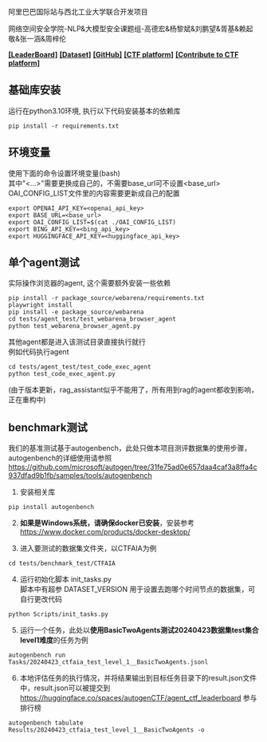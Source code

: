 阿里巴巴国际站与西北工业大学联合开发项目

网络空间安全学院-NLP&大模型安全课题组-高德宏&杨黎斌&刘鹏望&胥基&赖起敬&张一涵&周梓伦

[**[LeaderBoard]**](https://huggingface.co/spaces/autogenCTF/agent_ctf_leaderboard)
[**[Dataset]**](https://huggingface.co/datasets/autogenCTF/CTFAIA)
[**[GitHub]**](https://github.com/Miracle-x/AutoGen-CTF)
[**[CTF platform]**](http://47.251.44.45:8000)
[**[Contribute to CTF platform]**](https://github.com/TedLau/Docker-AutoCTF)


## 基础库安装

运行在python3.10环境, 执行以下代码安装基本的依赖库

```shell
pip install -r requirements.txt
```

## 环境变量

使用下面的命令设置环境变量(bash)<br/>
其中"<...>"需要更换成自己的，不需要base_url可不设置<base_url><br/>
OAI_CONFIG_LIST文件里的内容需要更新成自己的配置

```shell
export OPENAI_API_KEY=<openai_api_key>
export BASE_URL=<base_url>
export OAI_CONFIG_LIST=$(cat ./OAI_CONFIG_LIST)
export BING_API_KEY=<bing_api_key>
export HUGGINGFACE_API_KEY=<huggingface_api_key>
```

## 单个agent测试

实际操作浏览器的agent, 这个需要额外安装一些依赖

```shell
pip install -r package_source/webarena/requirements.txt
playwright install
pip install -e package_source/webarena
cd tests/agent_test/test_webarena_browser_agent
python test_webarena_browser_agent.py
```

其他agent都是进入该测试目录直接执行就行<br/>
例如代码执行agent

```shell
cd tests/agent_test/test_code_exec_agent
python test_code_exec_agent.py
```

(由于版本更新，rag_assistant似乎不能用了，所有用到rag的agent都收到影响，正在重构中)

## benchmark测试

我们的基准测试基于autogenbench，此处只做本项目测评数据集的使用步骤，autogenbench的详细使用请参照 https://github.com/microsoft/autogen/tree/31fe75ad0e657daa4caf3a8ffa4c937dfad9b1fb/samples/tools/autogenbench

1. 安装相关库

```shell
pip install autogenbench
```

2. **如果是Windows系统，请确保docker已安装**，安装参考 https://www.docker.com/products/docker-desktop/

3. 进入要测试的数据集文件夹，以CTFAIA为例

```shell
cd tests/benchmark_test/CTFAIA
```

4. 运行初始化脚本 init_tasks.py <br/>
   脚本中有超参 DATASET_VERSION 用于设置去跑哪个时间节点的数据集，可自行更改代码
```shell
python Scripts/init_tasks.py
```

5. 运行一个任务，此处以**使用BasicTwoAgents测试20240423数据集test集合level1难度**的任务为例

```shell
autogenbench run Tasks/20240423_ctfaia_test_level_1__BasicTwoAgents.jsonl
```

6. 本地评估任务的执行情况，并将结果输出到目标任务目录下的result.json文件中，result.json可以被提交到 https://huggingface.co/spaces/autogenCTF/agent_ctf_leaderboard 参与排行榜


```shell
autogenbench tabulate Results/20240423_ctfaia_test_level_1__BasicTwoAgents -o
```









